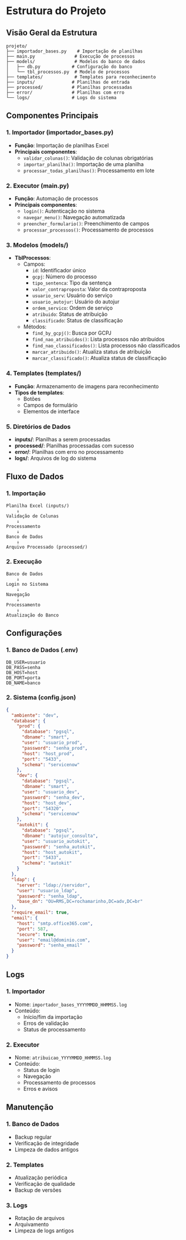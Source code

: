 # Estrutura do Projeto

## Visão Geral da Estrutura

```
projeto/
├── importador_bases.py    # Importação de planilhas
├── main.py               # Execução de processos
├── models/               # Modelos do banco de dados
│   ├── db.py            # Configuração do banco
│   └── tbl_processos.py  # Modelo de processos
├── templates/            # Templates para reconhecimento
├── inputs/              # Planilhas de entrada
├── processed/           # Planilhas processadas
├── error/               # Planilhas com erro
└── logs/                # Logs do sistema
```

## Componentes Principais

### 1. Importador (importador_bases.py)

- **Função**: Importação de planilhas Excel
- **Principais componentes**:
  - `validar_colunas()`: Validação de colunas obrigatórias
  - `importar_planilha()`: Importação de uma planilha
  - `processar_todas_planilhas()`: Processamento em lote

### 2. Executor (main.py)

- **Função**: Automação de processos
- **Principais componentes**:
  - `login()`: Autenticação no sistema
  - `navegar_menu()`: Navegação automatizada
  - `preencher_formulario()`: Preenchimento de campos
  - `processar_processos()`: Processamento de processos

### 3. Modelos (models/)

- **TblProcessos**:
  - Campos:
    - `id`: Identificador único
    - `gcpj`: Número do processo
    - `tipo_sentenca`: Tipo da sentença
    - `valor_contraproposta`: Valor da contraproposta
    - `usuario_serv`: Usuário do serviço
    - `usuario_autojur`: Usuário do autojur
    - `ordem_servico`: Ordem de serviço
    - `atribuido`: Status de atribuição
    - `classificado`: Status de classificação
  - Métodos:
    - `find_by_gcpj()`: Busca por GCPJ
    - `find_nao_atribuidos()`: Lista processos não atribuídos
    - `find_nao_classificados()`: Lista processos não classificados
    - `marcar_atribuido()`: Atualiza status de atribuição
    - `marcar_classificado()`: Atualiza status de classificação

### 4. Templates (templates/)

- **Função**: Armazenamento de imagens para reconhecimento
- **Tipos de templates**:
  - Botões
  - Campos de formulário
  - Elementos de interface

### 5. Diretórios de Dados

- **inputs/**: Planilhas a serem processadas
- **processed/**: Planilhas processadas com sucesso
- **error/**: Planilhas com erro no processamento
- **logs/**: Arquivos de log do sistema

## Fluxo de Dados

### 1. Importação

```
Planilha Excel (inputs/)
    ↓
Validação de Colunas
    ↓
Processamento
    ↓
Banco de Dados
    ↓
Arquivo Processado (processed/)
```

### 2. Execução

```
Banco de Dados
    ↓
Login no Sistema
    ↓
Navegação
    ↓
Processamento
    ↓
Atualização do Banco
```

## Configurações

### 1. Banco de Dados (.env)

```env
DB_USER=usuario
DB_PASS=senha
DB_HOST=host
DB_PORT=porta
DB_NAME=banco
```

### 2. Sistema (config.json)

```json
{
  "ambiente": "dev",
  "database": {
    "prod": {
      "database": "pgsql",
      "dbname": "smart",
      "user": "usuario_prod",
      "password": "senha_prod",
      "host": "host_prod",
      "port": "5433",
      "schema": "servicenow"
    },
    "dev": {
      "database": "pgsql",
      "dbname": "smart",
      "user": "usuario_dev",
      "password": "senha_dev",
      "host": "host_dev",
      "port": "54320",
      "schema": "servicenow"
    },
    "autokit": {
      "database": "pgsql",
      "dbname": "autojur_consulta",
      "user": "usuario_autokit",
      "password": "senha_autokit",
      "host": "host_autokit",
      "port": "5433",
      "schema": "autokit"
    }
  },
  "ldap": {
    "server": "ldap://servidor",
    "user": "usuario_ldap",
    "password": "senha_ldap",
    "base_dn": "OU=RMS,DC=rochamarinho,DC=adv,DC=br"
  },
  "require_email": true,
  "email": {
    "host": "smtp.office365.com",
    "port": 587,
    "secure": true,
    "user": "email@dominio.com",
    "password": "senha_email"
  }
}
```

## Logs

### 1. Importador

- Nome: `importador_bases_YYYYMMDD_HHMMSS.log`
- Conteúdo:
  - Início/fim da importação
  - Erros de validação
  - Status de processamento

### 2. Executor

- Nome: `atribuicao_YYYYMMDD_HHMMSS.log`
- Conteúdo:
  - Status de login
  - Navegação
  - Processamento de processos
  - Erros e avisos

## Manutenção

### 1. Banco de Dados

- Backup regular
- Verificação de integridade
- Limpeza de dados antigos

### 2. Templates

- Atualização periódica
- Verificação de qualidade
- Backup de versões

### 3. Logs

- Rotação de arquivos
- Arquivamento
- Limpeza de logs antigos
